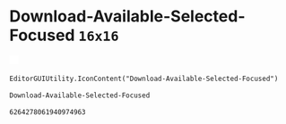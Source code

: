 # Download-Available-Selected-Focused `16x16`
<img src="/img/Download-Available-Selected-Focused.png" width=16 height=16>

``` CSharp
EditorGUIUtility.IconContent("Download-Available-Selected-Focused")
```
```
Download-Available-Selected-Focused
```
```
6264278061940974963
```
